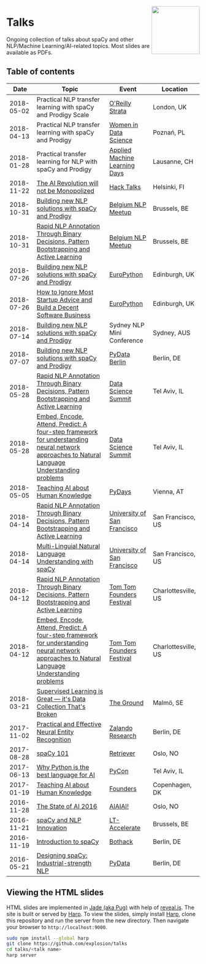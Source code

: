 <a href="https://explosion.ai"><img src="https://explosion.ai/assets/img/logo.svg" width="125" height="125" align="right" /></a>

# Talks

Ongoing collection of talks about spaCy and other NLP/Machine Learning/AI-related
topics. Most slides are available as PDFs.

## Table of contents

| Date       | Topic                                                                                                                                                                                      | Event                                                                                             | Location            |
| ---------- | ------------------------------------------------------------------------------------------------------------------------------------------------------------------------------------------ | ------------------------------------------------------------------------------------------------- | ------------------- |
| 2018-05-02 | Practical NLP transfer learning with spaCy and Prodigy Scale                                                                                                                               | [O'Reilly Strata](https://conferences.oreilly.com/strata/strata-eu)                               | London, UK          |
| 2018-04-13 | Practical NLP transfer learning with spaCy and Prodigy                                                                                                                                     | [Women in Data Science](https://www.widsconference.org/)                                          | Poznań, PL          |
| 2018-01-28 | Practical transfer learning for NLP with spaCy and Prodigy                                                                                                                                 | [Applied Machine Learning Days](https://www.appliedmldays.org)                                    | Lausanne, CH        |
| 2018-11-22 | [The AI Revolution will not be Monopolized](2018-11-22_The-AI_Revolution-will-not-be-Monopolized.pdf)                                                                                      | [Hack Talks](http://hacktalks.hackjunction.com/)                                                  | Helsinki, FI        |
| 2018-10-31 | [Building new NLP solutions with spaCy and Prodigy](2018-07-07_Building-New-NLP-Solutions-with-spaCy-and-Prodigy.pdf)                                                                      | [Belgium NLP Meetup](https://www.meetup.com/nl-NL/Belgium-NLP-Meetup/events/254794655/)           | Brussels, BE        |
| 2018-10-31 | [Rapid NLP Annotation Through Binary Decisions, Pattern Bootstrapping and Active Learning](2018-04_12_Rapid-NLP-Annotation.pdf)                                                            | [Belgium NLP Meetup](https://www.meetup.com/nl-NL/Belgium-NLP-Meetup/events/254794655/)           | Brussels, BE        |
| 2018-07-26 | [Building new NLP solutions with spaCy and Prodigy](2018-07-07_Building-New-NLP-Solutions-with-spaCy-and-Prodigy.pdf)                                                                      | [EuroPython](https://ep2018.europython.eu)                                                        | Edinburgh, UK       |
| 2018-07-26 | [How to Ignore Most Startup Advice and Build a Decent Software Business](2018-07-26_How-to-ingore-most-startup-advice.pdf)                                                                 | [EuroPython](https://ep2018.europython.eu)                                                        | Edinburgh, UK       |
| 2018-07-14 | [Building new NLP solutions with spaCy and Prodigy](2018-07-07_Building-New-NLP-Solutions-with-spaCy-and-Prodigy.pdf)                                                                      | Sydney NLP Mini Conference                                                                        | Sydney, AUS         |
| 2018-07-07 | [Building new NLP solutions with spaCy and Prodigy](2018-07-07_Building-New-NLP-Solutions-with-spaCy-and-Prodigy.pdf)                                                                      | [PyData Berlin](https://pydata.org/berlin2018/)                                                   | Berlin, DE          |
| 2018-05-28 | [Rapid NLP Annotation Through Binary Decisions, Pattern Bootstrapping and Active Learning](2018-04_12_Rapid-NLP-Annotation.pdf)                                                            | [Data Science Summit](http://datasciencesummit.ai/)                                               | Tel Aviv, IL        |
| 2018-05-28 | [Embed, Encode, Attend, Predict: A four-step framework for understanding neural network approaches to Natural Language Understanding problems](2018-04-12_Embed-Encode-Attend-Predict.pdf) | [Data Science Summit](http://datasciencesummit.ai/)                                               | Tel Aviv, IL        |
| 2018-05-05 | [Teaching AI about Human Knowledge](2018-05-05_Teaching-AI-about-Human-Knowledge.pdf)                                                                                                      | [PyDays](https://www.pydays.at/)                                                                  | Vienna, AT          |
| 2018-04-14 | [Rapid NLP Annotation Through Binary Decisions, Pattern Bootstrapping and Active Learning](2018-04_12_Rapid-NLP-Annotation.pdf)                                                            | [University of San Francisco](https://www.meetup.com/sfmachinelearning/events/249647003)          | San Francisco, US   |
| 2018-04-14 | [Multi-Linguial Natural Language Understanding with spaCy](2018-04-15_Multi-lingual-NLU-with-spaCy.pdf)                                                                                    | [University of San Francisco](https://www.meetup.com/sfmachinelearning/events/249647003)          | San Francisco, US   |
| 2018-04-12 | [Rapid NLP Annotation Through Binary Decisions, Pattern Bootstrapping and Active Learning](2018-04_12_Rapid-NLP-Annotation.pdf)                                                            | [Tom Tom Founders Festival](https://tomtomfest.com/machine-learning/)                             | Charlottesville, US |
| 2018-04-12 | [Embed, Encode, Attend, Predict: A four-step framework for understanding neural network approaches to Natural Language Understanding problems](2018-04-12_Embed-Encode-Attend-Predict.pdf) | [Tom Tom Founders Festival](https://tomtomfest.com/machine-learning/)                             | Charlottesville, US |
| 2018-03-21 | [Supervised Learning is Great — it's Data Collection That's Broken](2018-03-21_Supervised-Learning-is-Great.pdf)                                                                           | [The Ground](http://www.theground.se)                                                             | Malmö, SE           |
| 2017-11-02 | [Practical and Effective Neural Entity Recognition](2017-11-02_Practical-and-Effective-Neural-NER.pdf)                                                                                     | [Zalando Research](https://research.zalando.com/)                                                 | Berlin, DE          |
| 2017-08-28 | [spaCy 101](2017-08-28_spaCy-101.pdf)                                                                                                                                                      | [Retriever](https://www.retriever.no/)                                                            | Oslo, NO            |
| 2017-06-13 | [Why Python is the best language for AI](2017-06-13_Why-Python-is-the-best-language-for-AI.pdf)                                                                                            | [PyCon](http://www.pycon.org.il/2017/)                                                            | Tel Aviv, IL        |
| 2017-01-19 | [Teaching AI about Human Knowledge](2017-01-19_Teaching-AI-about-Human-Knowledge.pdf)                                                                                                      | [Founders](https://medium.com/the-founders-blog/how-ai-will-shape-the-future-of-work-9b2f51a35a8) | Copenhagen, DK      |
| 2016-11-28 | [The State of AI 2016](2016-11-28_The-State-of-AI-2016.pdf)                                                                                                                                | [AIAIAI!](https://www.facebook.com/events/1263237797030583/)                                      | Oslo, NO            |
| 2016-11-21 | [spaCy and NLP Innovation](2016-11-21_spaCy-and-NLP-Innovation.pdf)                                                                                                                        | [LT-Accelerate](http://www.lt-accelerate.com/)                                                    | Brussels, BE        |
| 2016-11-19 | [Introduction to spaCy](2016-11-19_Introduction-to-spaCy)                                                                                                                                  | [Bothack](http://bothack.berlin)                                                                  | Berlin, DE          |
| 2016-05-21 | [Designing spaCy: Industrial-strength NLP](2016-05-21_Designing-spaCy)                                                                                                                     | [PyData](http://pydata.org)                                                                       | Berlin, DE          |

## Viewing the HTML slides

HTML slides are implemented in [Jade (aka Pug)](https://www.jade-lang.org) with help of [reveal.js](https://github.com/hakimel/reveal.js). The site is built or served by [Harp](https://harpjs.com). To view the slides, simply install [Harp](https://harpjs.com), clone this repository and run the server from the new directory. Then navigate your browser to `http://localhost:9000`.

```bash
sudo npm install --global harp
git clone https://github.com/explosion/talks
cd talks/<talk name>
harp server
```
